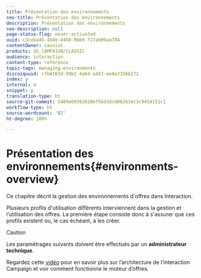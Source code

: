```yaml
---
title: Présentation des environnements
seo-title: Présentation des environnements
description: Présentation des environnements
seo-description: null
page-status-flag: never-activated
uuid: c3ceba45-458e-4468-9bb9-f27ab09aa784
contentOwner: sauviat
products: SG_CAMPAIGN/CLASSIC
audience: interaction
content-type: reference
topic-tags: managing-environments
discoiquuid: c7b4103d-99b2-4e64-a457-ee0e3326b172
index: y
internal: n
snippet: y
translation-type: ht
source-git-commit: 5489e09303920bf5bd3dcd08263dc3c945d151c1
workflow-type: ht
source-wordcount: '97'
ht-degree: 100%

---
```



# Présentation des environnements{#environments-overview}

Ce chapitre décrit la gestion des environnements d&#39;offres dans Interaction.

Plusieurs profils d&#39;utilisation différents interviennent dans la gestion et l&#39;utilisation des offres. La première étape consiste donc à s&#39;assurer que ces profils existent ou, le cas échéant, à les créer.

>[!CAUTION]
>
>Les paramétrages suivants doivent être effectués par un **administrateur technique**.

Regardez cette [vidéo](https://helpx.adobe.com/campaign/classic/how-to/architecture-of-acs-v6.html?playlist=/ccx/v1/collection/product/campaign/classic/segment/digital-marketers/explevel/intermediate/applaunch/get-started/collection.ccx.js&amp;ref=helpx.adobe.com) pour en savoir plus sur l’architecture de l’interaction Campaign et voir comment fonctionne le moteur d’offres.
